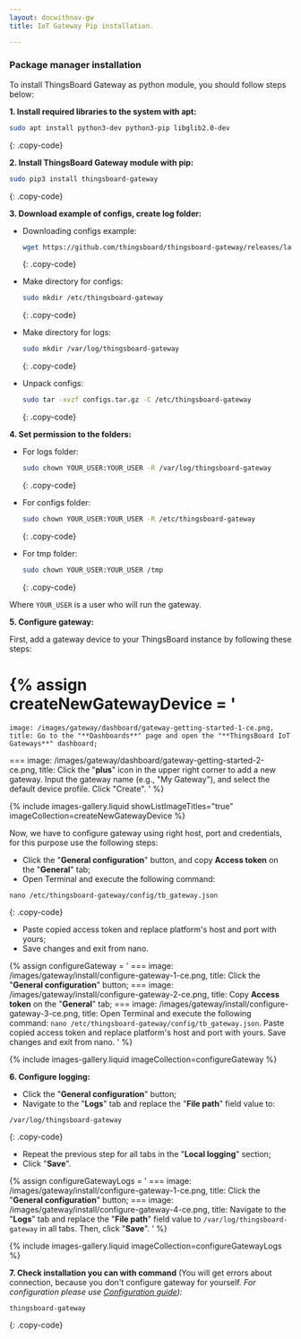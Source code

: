 ```yaml
---
layout: docwithnav-gw
title: IoT Gateway Pip installation.

---
```


### Package manager installation

To install ThingsBoard Gateway as python module, you should follow steps below:  

**1. Install required libraries to the system with apt:**  

```bash
sudo apt install python3-dev python3-pip libglib2.0-dev 
```
{: .copy-code}

**2. Install ThingsBoard Gateway module with pip:**  

```bash
sudo pip3 install thingsboard-gateway
```
{: .copy-code}

**3. Download example of configs, create log folder:**  

- Downloading configs example:  

  ```bash
  wget https://github.com/thingsboard/thingsboard-gateway/releases/latest/download/configs.tar.gz
  ```
  {: .copy-code}

- Make directory for configs:  
  ```bash
  sudo mkdir /etc/thingsboard-gateway
  ```
  {: .copy-code}

- Make directory for logs:  
  ```bash
  sudo mkdir /var/log/thingsboard-gateway
  ```
  {: .copy-code}

- Unpack configs:
  ```bash
  sudo tar -xvzf configs.tar.gz -C /etc/thingsboard-gateway
  ```
  {: .copy-code}


**4. Set permission to the folders:**

- For logs folder:
  ```bash
  sudo chown YOUR_USER:YOUR_USER -R /var/log/thingsboard-gateway
  ```
  {: .copy-code}

- For configs folder:
  ```bash
  sudo chown YOUR_USER:YOUR_USER -R /etc/thingsboard-gateway
  ```
  {: .copy-code}

- For tmp folder:
  ```bash
  sudo chown YOUR_USER:YOUR_USER /tmp
  ```
  {: .copy-code}

Where `YOUR_USER` is a user who will run the gateway.

**5. Configure gateway:**

First, add a gateway device to your ThingsBoard instance by following these steps:

{% assign createNewGatewayDevice = '
  ===
    image: /images/gateway/dashboard/gateway-getting-started-1-ce.png,
    title: Go to the "**Dashboards**" page and open the "**ThingsBoard IoT Gateways**" dashboard;
  ===
    image: /images/gateway/dashboard/gateway-getting-started-2-ce.png,
    title: Click the "**plus**" icon in the upper right corner to add a new gateway. Input the gateway name (e.g., "My Gateway"), and select the default device profile. Click "Create".
'
%}

{% include images-gallery.liquid showListImageTitles="true" imageCollection=createNewGatewayDevice %}

Now, we have to configure gateway using right host, port and credentials, for this purpose use the following steps:

- Click the "**General configuration**" button, and copy **Access token** on the "**General**" tab;
- Open Terminal and execute the following command:

```text
nano /etc/thingsboard-gateway/config/tb_gateway.json
```
{: .copy-code}

- Paste copied access token and replace platform's host and port with yours;
- Save changes and exit from nano.

{% assign configureGateway = '
    ===
        image: /images/gateway/install/configure-gateway-1-ce.png,
        title: Click the "**General configuration**" button;
    ===
        image: /images/gateway/install/configure-gateway-2-ce.png,
        title: Copy **Access token** on the "**General**" tab;
    ===
        image: /images/gateway/install/configure-gateway-3-ce.png,
        title: Open Terminal and execute the following command: `nano /etc/thingsboard-gateway/config/tb_gateway.json`. Paste copied access token and replace platform&#39;s host and port with yours. Save changes and exit from nano.
'
%}

{% include images-gallery.liquid imageCollection=configureGateway %}

**6. Configure logging:**

- Click the "**General configuration**" button;
- Navigate to the "**Logs**" tab and replace the "**File path**" field value to:

```text
/var/log/thingsboard-gateway 
```
{: .copy-code}

- Repeat the previous step for all tabs in the "**Local logging**" section;
- Click "**Save**".

{% assign configureGatewayLogs = '
    ===
        image: /images/gateway/install/configure-gateway-1-ce.png,
        title: Click the "**General configuration**" button;
    ===
        image: /images/gateway/install/configure-gateway-4-ce.png,
        title: Navigate to the "**Logs**" tab and replace the "**File path**" field value to `/var/log/thingsboard-gateway` in all tabs. Then, click "**Save**".
'
%}

{% include images-gallery.liquid imageCollection=configureGatewayLogs %}

**7. Check installation you can with command** (You will get errors about connection, because you don't configure gateway for yourself. *For configuration please use [Configuration guide](/thingsboard-learning/docs/iot-gateway/configuration/)):*

```bash
thingsboard-gateway
```
{: .copy-code}